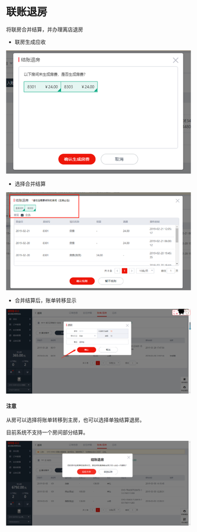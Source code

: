 # 联账退房

将联房合并结算，并办理离店退房

* 联房生成应收

![](../../../.gitbook/assets/image%20%2865%29.png)

* 选择合并结算

![](../../../.gitbook/assets/image%20%28504%29.png)

* 合并结算后，账单转移显示

![](../../../.gitbook/assets/image%20%2824%29.png)

#### 注意

从房可以选择将账单转移到主房，也可以选择单独结算退房。

目前系统不支持一个房间部分结算。

![](../../../.gitbook/assets/image%20%2890%29.png)




